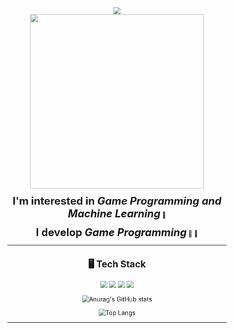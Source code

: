 <div align="center">
  <img src="https://capsule-render.vercel.app/api?type=Waving&color=87CEEB&height=300&section=header&text=KIM%20SEON%20HWAN&fontSize=70">
</div>

</div>

<div align="center">


<img src="https://velog.velcdn.com/images/twolove-sarang/post/e6c555b0-064d-49db-9383-373f8873696e/image.gif" width="400"/>

<strong style="font-size: 24px; font-weight:bold;">I'm interested in <em>Game Programming and Machine Learning</em></strong>  👋  
 
<strong style="font-size: 24px; font-weight:bold;">I develop <em>Game Programming</em></strong>  🐤 💨


---

## 🖥️ Tech Stack
<img src="https://img.shields.io/badge/c++-00599C?style=flat&logo=c%2B%2B&logoColor=white">
<img src="https://img.shields.io/badge/Visual_Studio-5C2D91?style=flat&color=5C2D91">
<img src="https://img.shields.io/badge/DirectX-0078D7?style=flat&color=0078D7">
<img src="https://img.shields.io/badge/WinAPI-008080?style=flat&color=008080">

<br>

![Anurag's GitHub stats](https://github-readme-stats.vercel.app/api?username=tjsghks2547&show_icons=true&theme=dracula)


![Top Langs](https://github-readme-stats.vercel.app/api/top-langs/?username=tjsghks2547&layout=compact&theme=dracula)

---




</div>
